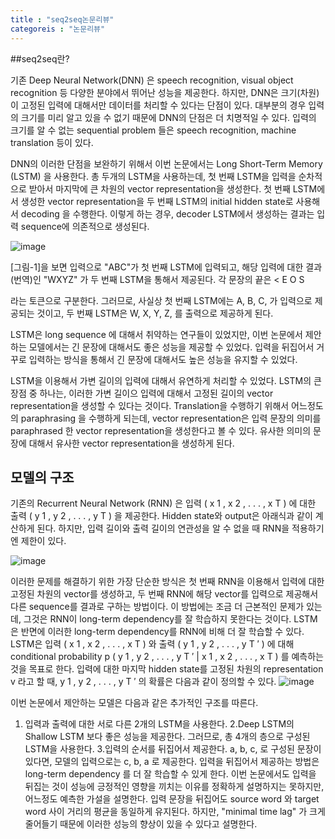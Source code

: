 ```yaml
---
title : "seq2seq논문리뷰"
categoreis : "논문리뷰"
---
```


##seq2seq란?

기존 Deep Neural Network(DNN) 은 speech recognition, visual object recognition 등 다양한 분야에서 뛰어난 성능을 제공한다. 하지만, DNN은 크기(차원)이 고정된 입력에 대해서만 데이터를 처리할 수 있다는 단점이 있다. 대부분의 경우 입력의 크기를 미리 알고 있을 수 없기 때문에 DNN의 단점은 더 치명적일 수 있다. 입력의 크기를 알 수 없는 sequential problem 들은 speech recognition, machine translation 등이 있다. 

DNN의 이러한 단점을 보완하기 위해서 이번 논문에서는 Long Short-Term Memory (LSTM) 을 사용한다. 총 두개의 LSTM을 사용하는데, 첫 번째 LSTM을 입력을 순차적으로 받아서 마지막에 큰 차원의 vector representation을 생성한다. 첫 번째 LSTM에서 생성한 vector representation을 두 번째 LSTM의 initial hidden state로 사용해서 decoding 을 수행한다. 이렇게 하는 경우, decoder LSTM에서 생성하는 결과는 입력 sequence에 의존적으로 생성된다.  

![image](https://user-images.githubusercontent.com/65720894/134767034-24f28cff-ab1f-4ea0-8904-03e7e5cc392a.png)


[그림-1]을 보면 입력으로 "ABC"가 첫 번째 LSTM에 입력되고, 해당 입력에 대한 결과(번역)인 "WXYZ" 가 두 번째 LSTM을 통해서 제공된다. 각 문장의 끝은 
<
E
O
S
>
 라는 토큰으로 구분한다. 그러므로, 사실상 첫 번째 LSTM에는 A, B, C, <EOS> 가 입력으로 제공되는 것이고, 두 번째 LSTM은 W, X, Y, Z, <EOS> 를 출력으로 제공하게 된다. 

LSTM은 long sequence 에 대해서 취약하는 연구들이 있었지만, 이번 논문에서 제안하는 모델에서는 긴 문장에 대해서도 좋은 성능을 제공할 수 있었다. 입력을 뒤집어서 거꾸로 입력하는 방식을 통해서 긴 문장에 대해서도 높은 성능을 유지할 수 있었다. 

LSTM을 이용해서 가변 길이의 입력에 대해서 유연하게 처리할 수 있었다. LSTM의 큰 장점 중 하나는, 이러한 가변 길이으 입력에 대해서 고정된 길이의 vector representation을 생성할 수 있다는 것이다. Translation을 수행하기 위해서 어느정도의 paraphrasing 을 수행하게 되는데, vector representation은 입력 문장의 의미를 paraphrased 한 vector representation을 생성한다고 볼 수 있다. 
  유사한 의미의 문장에 대해서 유사한 vector representation을 생성하게 된다. 
  
  
  ## 모델의 구조 
  
  기존의 Recurrent Neural Network (RNN) 은 입력 
(
x
1
,
x
2
,
.
.
.
,
x
T
)
 에 대한 출력 
(
y
1
,
y
2
,
.
.
.
,
y
T
)
 을 제공한다. Hidden state와 output은 아래식과 같이 계산하게 된다.
  하지만, 입력 길이와 출력 길이의 연관성을 알 수 없을 때 RNN을 적용하기엔 제한이 있다. 
  
  ![image](https://user-images.githubusercontent.com/65720894/134767051-f862c6ca-5b0d-46ea-8ee0-15176ec39646.png)
  
  이러한 문제를 해결하기 위한 가장 단순한 방식은 첫 번째 RNN을 이용해서 입력에 대한 고정된 차원의 vector를 생성하고, 두 번째 RNN에 해당 vector를 입력으로 제공해서 다른 sequence를 결과로 구하는 방법이다. 이 방법에는 조금 더 근본적인 문제가 있는데, 그것은 RNN이 long-term dependency를 잘 학습하지 못한다는 것이다. LSTM은 반면에 이러한 long-term dependency를 RNN에 비해 더 잘 학습할 수 있다. 
LSTM은 입력 
(
x
1
,
x
2
,
.
.
.
,
x
T
)
 와 출력 
(
y
1
,
y
2
,
.
.
.
,
y
T
′
)
 에 대해 conditional probability 
p
(
y
1
,
y
2
,
.
.
.
,
y
T
′
|
x
1
,
x
2
,
.
.
.
,
x
T
)
 를 예측하는 것을 목표로 한다. 입력에 대한 마지막 hidden state를 고정된 차원의 representation 
v
 라고 할 때, 
y
1
,
y
2
,
.
.
.
,
y
T
′
 의 확률은 다음과 같이 정의할 수 있다. 
  ![image](https://user-images.githubusercontent.com/65720894/134767125-faf3f2b3-2985-4495-8dcc-2381e353e0ec.png)
  
  이번 논문에서 제안하는 모델은 다음과 같은 추가적인 구조를 따른다.
  1. 입력과 출력에 대한 서로 다른 2개의 LSTM을 사용한다.
  2.Deep LSTM의 Shallow LSTM 보다 좋은 성능을 제공한다. 그러므로, 총 4개의 층으로 구성된 LSTM을 사용한다.
  3.입력의 순서를 뒤집어서 제공한다. a, b, c, 로 구성된 문장이 있다면, 모델의 입력으로는 c, b, a 로 제공한다. 입력을 뒤집어서 제공하는 방법은 long-term dependency 를 더 잘 학습할 수 있게 한다. 이번 논문에서도 입력을 뒤집는 것이 성능에 긍정적인 영향을 끼치는 이유를 정확하게 설명하지는 못하지만, 어느정도 예측한 가설을 설명한다. 입력 문장을 뒤집어도 source word 와 target word 사이 거리의 평균을 동일하게 유지된다. 하지만, "minimal time lag" 가 크게 줄어들기 때문에 이러한 성능의 향상이 있을 수 있다고 설명한다. 

  
